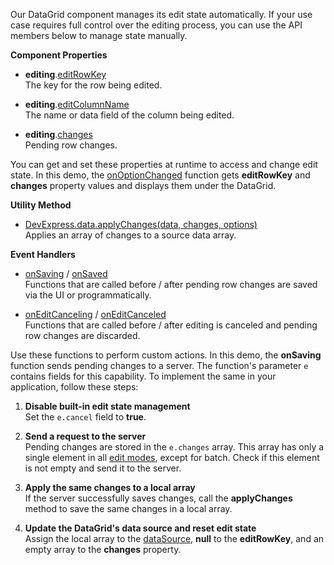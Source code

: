 Our DataGrid component manages its edit state automatically. If your use case requires full control over the editing process, you can use the API members below to manage state manually.

**Component Properties**

- **editing**.[editRowKey](/Documentation/ApiReference/UI_Components/dxDataGrid/Configuration/editing/#editRowKey)        
The key for the row being edited.

- **editing**.[editColumnName](/Documentation/ApiReference/UI_Components/dxDataGrid/Configuration/editing/#editColumnName)        
The name or data field of the column being edited.

- **editing**.[changes](/Documentation/ApiReference/UI_Components/dxDataGrid/Configuration/editing/#changes)       
Pending row changes.

You can get and set these properties at runtime to access and change edit state. In this demo, the [onOptionChanged](/Documentation/ApiReference/UI_Components/dxDataGrid/Configuration/#onOptionChanged) function gets **editRowKey** and **changes** property values and displays them under the DataGrid.

**Utility Method**

- [DevExpress.data.applyChanges(data, changes, options)](/Documentation/ApiReference/Data_Layer/Utils/#applyChangesdata_changes_options)      
Applies an array of changes to a source data array.

**Event Handlers**

- [onSaving](/Documentation/ApiReference/UI_Components/dxDataGrid/Configuration/#onSaving) / [onSaved](/Documentation/ApiReference/UI_Components/dxDataGrid/Configuration/#onSaved)        
Functions that are called before / after pending row changes are saved via the UI or programmatically.

- [onEditCanceling](/Documentation/ApiReference/UI_Components/dxDataGrid/Configuration/#onEditCanceling) / [onEditCanceled](/Documentation/ApiReference/UI_Components/dxDataGrid/Configuration/#onEditCanceled)      
Functions that are called before / after editing is canceled and pending row changes are discarded.

Use these functions to perform custom actions. In this demo, the **onSaving** function sends pending changes to a server. The function's parameter `e` contains fields for this capability. To implement the same in your application, follow these steps:

1. **Disable built-in edit state management**       
Set the `e.cancel` field to **true**.

1. **Send a request to the server**      
Pending changes are stored in the `e.changes` array. This array has only a single element in all [edit modes](/Documentation/ApiReference/UI_Components/dxDataGrid/Configuration/editing/#mode), except for batch. Check if this element is not empty and send it to the server.

1. **Apply the same changes to a local array**       
If the server successfully saves changes, call the **applyChanges** method to save the same changes in a local array.

1. **Update the DataGrid's data source and reset edit state**         
Assign the local array to the [dataSource](/Documentation/ApiReference/UI_Components/dxDataGrid/Configuration/#dataSource), **null** to the **editRowKey**, and an empty array to the **changes** property.